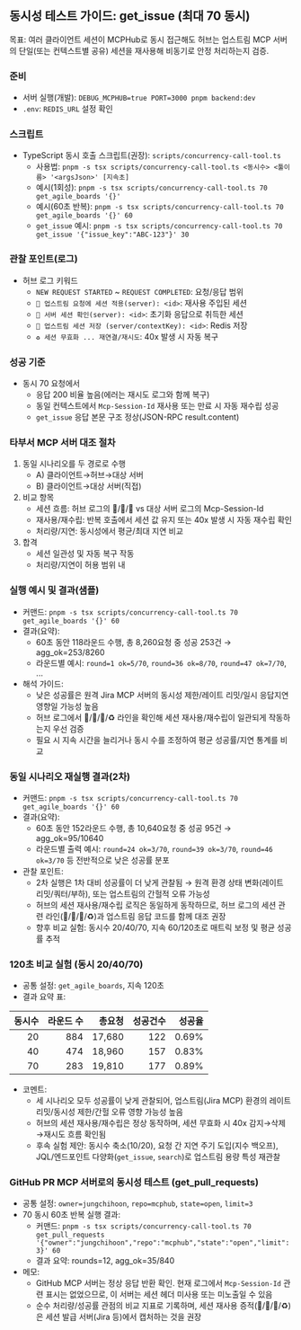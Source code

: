 ## 동시성 테스트 가이드: get_issue (최대 70 동시)

목표: 여러 클라이언트 세션이 MCPHub로 동시 접근해도 허브는 업스트림 MCP 서버의 단일(또는 컨텍스트별 공유) 세션을 재사용해 비동기로 안정 처리하는지 검증.

### 준비
- 서버 실행(개발): `DEBUG_MCPHUB=true PORT=3000 pnpm backend:dev`
- `.env`: `REDIS_URL` 설정 확인

### 스크립트
- TypeScript 동시 호출 스크립트(권장): `scripts/concurrency-call-tool.ts`
  - 사용법: `pnpm -s tsx scripts/concurrency-call-tool.ts <동시수> <툴이름> '<argsJson>' [지속초]`
  - 예시(1회성): `pnpm -s tsx scripts/concurrency-call-tool.ts 70 get_agile_boards '{}'`
  - 예시(60초 반복): `pnpm -s tsx scripts/concurrency-call-tool.ts 70 get_agile_boards '{}' 60`
  - `get_issue` 예시: `pnpm -s tsx scripts/concurrency-call-tool.ts 70 get_issue '{"issue_key":"ABC-123"}' 30`

### 관찰 포인트(로그)
- 허브 로그 키워드
  - `NEW REQUEST STARTED` ~ `REQUEST COMPLETED`: 요청/응답 범위
  - `📨 업스트림 요청에 세션 적용(server): <id>`: 재사용 주입된 세션
  - `🪪 서버 세션 확인(server): <id>`: 초기화 응답으로 취득한 세션
  - `💾 업스트림 세션 저장 (server/contextKey): <id>`: Redis 저장
  - `♻️ 세션 무효화 ... 재연결/재시도`: 40x 발생 시 자동 복구

### 성공 기준
- 동시 70 요청에서
  - 응답 200 비율 높음(에러는 재시도 로그와 함께 복구)
  - 동일 컨텍스트에서 `Mcp-Session-Id` 재사용 또는 만료 시 자동 재수립 성공
  - `get_issue` 응답 본문 구조 정상(JSON-RPC result.content)

### 타부서 MCP 서버 대조 절차
1) 동일 시나리오를 두 경로로 수행
   - A) 클라이언트→허브→대상 서버
   - B) 클라이언트→대상 서버(직접)
2) 비교 항목
   - 세션 흐름: 허브 로그의 📨/🪪/💾 vs 대상 서버 로그의 Mcp-Session-Id
   - 재사용/재수립: 반복 호출에서 세션 값 유지 또는 40x 발생 시 자동 재수립 확인
   - 처리량/지연: 동시성에서 평균/최대 지연 비교
3) 합격
   - 세션 일관성 및 자동 복구 작동
   - 처리량/지연이 허용 범위 내

### 실행 예시 및 결과(샘플)
- 커맨드: `pnpm -s tsx scripts/concurrency-call-tool.ts 70 get_agile_boards '{}' 60`
- 결과(요약):
  - 60초 동안 118라운드 수행, 총 8,260요청 중 성공 253건 → agg_ok=253/8260
  - 라운드별 예시: `round=1 ok=5/70`, `round=36 ok=8/70`, `round=47 ok=7/70`, ...
- 해석 가이드:
  - 낮은 성공률은 원격 Jira MCP 서버의 동시성 제한/레이트 리밋/일시 응답지연 영향일 가능성 높음
  - 허브 로그에서 📨/🪪/💾/♻️ 라인을 확인해 세션 재사용/재수립이 일관되게 작동하는지 우선 검증
  - 필요 시 지속 시간을 늘리거나 동시 수를 조정하여 평균 성공률/지연 통계를 비교

### 동일 시나리오 재실행 결과(2차)
- 커맨드: `pnpm -s tsx scripts/concurrency-call-tool.ts 70 get_agile_boards '{}' 60`
- 결과(요약):
  - 60초 동안 152라운드 수행, 총 10,640요청 중 성공 95건 → agg_ok=95/10640
  - 라운드별 출력 예시: `round=24 ok=3/70`, `round=39 ok=3/70`, `round=46 ok=3/70` 등 전반적으로 낮은 성공률 분포
- 관찰 포인트:
  - 2차 실행은 1차 대비 성공률이 더 낮게 관찰됨 → 원격 환경 상태 변화(레이트 리밋/쿼터/부하), 또는 업스트림의 간헐적 오류 가능성
  - 허브의 세션 재사용/재수립 로직은 동일하게 동작하므로, 허브 로그의 세션 관련 라인(📨/🪪/💾/♻️)과 업스트림 응답 코드를 함께 대조 권장
  - 향후 비교 실험: 동시수 20/40/70, 지속 60/120초로 매트릭 보정 및 평균 성공률 추적

### 120초 비교 실험 (동시 20/40/70)
- 공통 설정: `get_agile_boards`, 지속 120초
- 결과 요약 표:

| 동시수 | 라운드 수 | 총요청 | 성공건수 | 성공율 |
|---:|---:|---:|---:|---:|
| 20 | 884 | 17,680 | 122 | 0.69% |
| 40 | 474 | 18,960 | 157 | 0.83% |
| 70 | 283 | 19,810 | 177 | 0.89% |

- 코멘트:
  - 세 시나리오 모두 성공률이 낮게 관찰되어, 업스트림(Jira MCP) 환경의 레이트 리밋/동시성 제한/간헐 오류 영향 가능성 높음
  - 허브의 세션 재사용/재수립은 정상 동작하며, 세션 무효화 시 40x 감지→삭제→재시도 흐름 확인됨
  - 후속 실험 제안: 동시수 축소(10/20), 요청 간 지연 주기 도입(지수 백오프), JQL/엔드포인트 다양화(`get_issue`, `search`)로 업스트림 용량 특성 재관찰

### GitHub PR MCP 서버로의 동시성 테스트 (get_pull_requests)
- 공통 설정: `owner=jungchihoon`, `repo=mcphub`, `state=open`, `limit=3`
- 70 동시 60초 반복 실행 결과:
  - 커맨드: `pnpm -s tsx scripts/concurrency-call-tool.ts 70 get_pull_requests '{"owner":"jungchihoon","repo":"mcphub","state":"open","limit":3}' 60`
  - 결과 요약: rounds=12, agg_ok=35/840
- 메모:
  - GitHub MCP 서버는 정상 응답 반환 확인. 현재 로그에서 `Mcp-Session-Id` 관련 표시는 없었으므로, 이 서버는 세션 헤더 미사용 또는 미노출일 수 있음
  - 순수 처리량/성공률 관점의 비교 지표로 기록하며, 세션 재사용 증적(📨/🪪/💾/♻️)은 세션 발급 서버(Jira 등)에서 캡처하는 것을 권장


